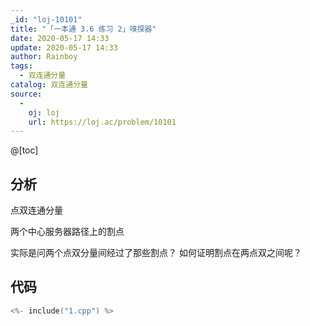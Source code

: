 ```yaml
---
_id: "loj-10101"
title: "「一本通 3.6 练习 2」嗅探器"
date: 2020-05-17 14:33
update: 2020-05-17 14:33
author: Rainboy
tags:
  - 双连通分量
catalog: 双连通分量
source: 
  - 
    oj: loj
    url: https://loj.ac/problem/10101
---
```



@[toc]
## 分析

点双连通分量

两个中心服务器路径上的割点

实际是问两个点双分量间经过了那些割点？
如何证明割点在两点双之间呢？



## 代码

```c
<%- include("1.cpp") %>
```
